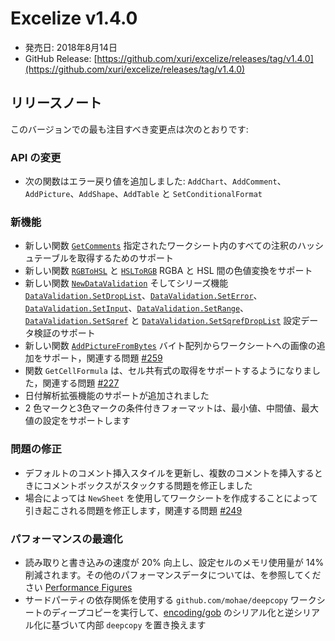 # Excelize v1.4.0

* 発売日: 2018年8月14日
* GitHub Release: [https://github.com/xuri/excelize/releases/tag/v1.4.0](https://github.com/xuri/excelize/releases/tag/v1.4.0)

## リリースノート

このバージョンでの最も注目すべき変更点は次のとおりです:

### API の変更

* 次の関数はエラー戻り値を追加しました: `AddChart`、`AddComment`、`AddPicture`、`AddShape`、`AddTable` と `SetConditionalFormat`

### 新機能

* 新しい関数 [`GetComments`](https://pkg.go.dev/github.com/xuri/excelize@v1.4.0#File.GetComments) 指定されたワークシート内のすべての注釈のハッシュテーブルを取得するためのサポート
* 新しい関数 [`RGBToHSL`](https://pkg.go.dev/github.com/xuri/excelize@v1.4.0#RGBToHSL) と [`HSLToRGB`](https://pkg.go.dev/github.com/xuri/excelize@v1.4.0#HSLToRGB) RGBA と HSL 間の色値変換をサポート
* 新しい関数 [`NewDataValidation`](https://pkg.go.dev/github.com/xuri/excelize@v1.4.0#NewDataValidation) そしてシリーズ機能 [`DataValidation.SetDropList`](https://pkg.go.dev/github.com/xuri/excelize@v1.4.0#DataValidation.SetDropList)、[`DataValidation.SetError`](https://pkg.go.dev/github.com/xuri/excelize@v1.4.0#DataValidation.SetError)、[`DataValidation.SetInput`](https://pkg.go.dev/github.com/xuri/excelize@v1.4.0#DataValidation.SetInput)、[`DataValidation.SetRange`](https://pkg.go.dev/github.com/xuri/excelize@v1.4.0#DataValidation.SetRange)、[`DataValidation.SetSqref`](https://pkg.go.dev/github.com/xuri/excelize@v1.4.0#DataValidation.SetSqref) と [`DataValidation.SetSqrefDropList`](https://pkg.go.dev/github.com/xuri/excelize@v1.4.0#DataValidation.SetSqrefDropList) 設定データ検証のサポート
* 新しい関数 [`AddPictureFromBytes`](https://pkg.go.dev/github.com/xuri/excelize@v1.4.0#File.AddPictureFromBytes) バイト配列からワークシートへの画像の追加をサポート，関連する問題 [#259](https://github.com/xuri/excelize/issues/259)
* 関数 `GetCellFormula` は、セル共有式の取得をサポートするようになりました，関連する問題 [#227](https://github.com/xuri/excelize/issues/227)
* 日付解析拡張機能のサポートが追加されました
* 2 色マークと3色マークの条件付きフォーマットは、最小値、中間値、最大値の設定をサポートします

### 問題の修正

* デフォルトのコメント挿入スタイルを更新し、複数のコメントを挿入するときにコメントボックスがスタックする問題を修正しました
* 場合によっては `NewSheet` を使用してワークシートを作成することによって引き起こされる問題を修正します，関連する問題 [#249](https://github.com/xuri/excelize/issues/249)

### パフォーマンスの最適化

* 読み取りと書き込みの速度が 20% 向上し、設定セルのメモリ使用量が 14% 削減されます。その他のパフォーマンスデータについては、を参照してください [Performance Figures](https://github.com/xuri/excelize/wiki#performance-figures)
* サードパーティの依存関係を使用する `github.com/mohae/deepcopy` ワークシートのディープコピーを実行して、[encoding/gob](https://go.dev/blog/gob) のシリアル化と逆シリアル化に基づいて内部 `deepcopy` を置き換えます
